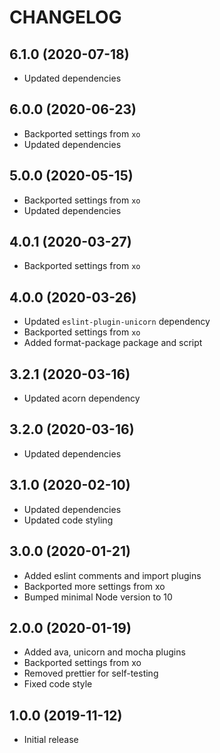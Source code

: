 # CHANGELOG

## 6.1.0 (2020-07-18)

-   Updated dependencies

## 6.0.0 (2020-06-23)

-   Backported settings from `xo`
-   Updated dependencies

## 5.0.0 (2020-05-15)

-   Backported settings from `xo`
-   Updated dependencies

## 4.0.1 (2020-03-27)

-   Backported settings from `xo`

## 4.0.0 (2020-03-26)

-   Updated `eslint-plugin-unicorn` dependency
-   Backported settings from `xo`
-   Added format-package package and script

## 3.2.1 (2020-03-16)

-   Updated acorn dependency

## 3.2.0 (2020-03-16)

-   Updated dependencies

## 3.1.0 (2020-02-10)

-   Updated dependencies
-   Updated code styling

## 3.0.0 (2020-01-21)

-   Added eslint comments and import plugins
-   Backported more settings from xo
-   Bumped minimal Node version to 10

## 2.0.0 (2020-01-19)

-   Added ava, unicorn and mocha plugins
-   Backported settings from xo
-   Removed prettier for self-testing
-   Fixed code style

## 1.0.0 (2019-11-12)

-   Initial release
